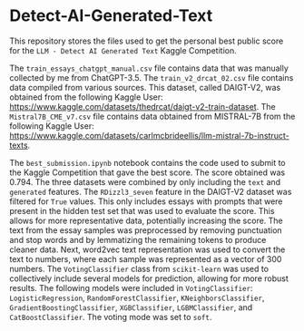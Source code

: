 # Detect-AI-Generated-Text
This repository stores the files used to get the personal best public score for the `LLM - Detect AI Generated Text` Kaggle Competition.

The `train_essays_chatgpt_manual.csv` file contains data that was manually collected by me from ChatGPT-3.5.
The `train_v2_drcat_02.csv` file contains data compiled from various sources. This dataset, called DAIGT-V2, was obtained from the following Kaggle User: https://www.kaggle.com/datasets/thedrcat/daigt-v2-train-dataset.
The `Mistral7B_CME_v7.csv` file contains data obtained from MISTRAL-7B from the following Kaggle User: https://www.kaggle.com/datasets/carlmcbrideellis/llm-mistral-7b-instruct-texts.

The `best_submission.ipynb` notebook contains the code used to submit to the Kaggle Competition that gave the best score. The score obtained was 0.794. The three datasets were combined by only including the `text` and `generated` features. The `RDizzl3_seven` feature in the DAIGT-V2 dataset was filtered for `True` values. This only includes essays with prompts that were present in the hidden test set that was used to evaluate the score. This allows for more representative data, potentially increasing the score. The text from the essay samples was preprocessed by removing punctuation and stop words and by lemmatizing the remaining tokens to produce cleaner data. Next, word2vec text representation was used to convert the text to numbers, where each sample was represented as a vector of 300 numbers. The `VotingClassifier` class from `scikit-learn` was used to collectively include several models for prediction, allowing for more robust results. The following models were included in `VotingClassifier`: `LogisticRegression`, `RandomForestClassifier`, `KNeighborsClassifier`, `GradientBoostingClassifier`, `XGBClassifier`, `LGBMClassifier`, and `CatBoostClassifier`. The voting mode was set to `soft`.
